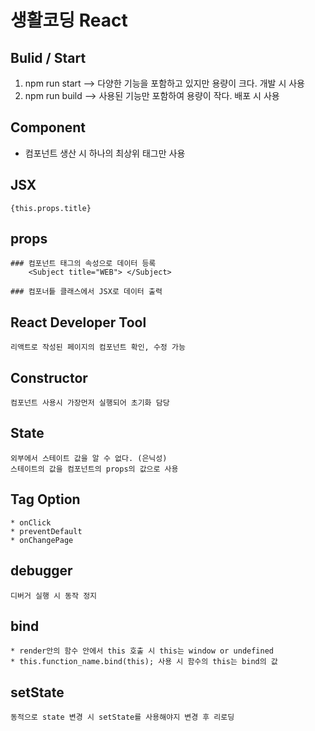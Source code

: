 # 생활코딩 React

## Bulid / Start

1) npm run start --> 다양한 기능을 포함하고 있지만 용량이 크다. 개발 시 사용
2) npm run build --> 사용된 기능만 포함하여 용량이 작다. 배포 시 사용

## Component

* 컴포넌트 생산 시 하나의 최상위 태그만 사용

## JSX
    {this.props.title}

## props
    ### 컴포넌트 태그의 속성으로 데이터 등록
        <Subject title="WEB"> </Subject>

    ### 컴포너틑 클래스에서 JSX로 데이터 출력

## React Developer Tool
    리액트로 작성된 페이지의 컴포넌트 확인, 수정 가능

## Constructor
    컴포넌트 사용시 가장먼저 실행되어 초기화 담당

## State
    외부에서 스테이트 값을 알 수 없다. (은닉성)
    스테이트의 값을 컴포넌트의 props의 값으로 사용

## Tag Option
    * onClick
    * preventDefault
    * onChangePage

## debugger
    디버거 실행 시 동작 정지

## bind
    * render안의 함수 안에서 this 호출 시 this는 window or undefined
    * this.function_name.bind(this); 사용 시 함수의 this는 bind의 값

## setState
    동적으로 state 변경 시 setState를 사용해야지 변경 후 리로딩